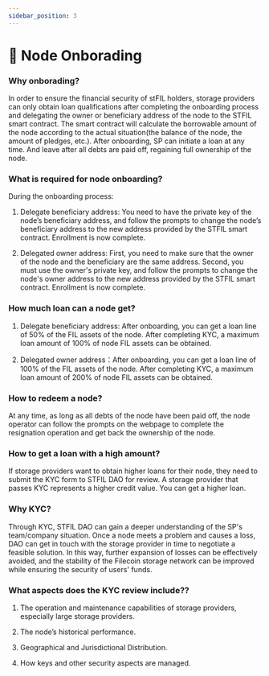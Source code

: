 ```yaml
---
sidebar_position: 3
---
```


# 📌 Node Onborading


### Why onborading?
In order to ensure the financial security of stFIL holders, storage providers can only obtain loan qualifications after completing the onboarding process and delegating the owner or beneficiary address of the node to the STFIL smart contract. The smart contract will calculate the borrowable amount of the node according to the actual situation(the balance of the node, the amount of pledges, etc.). After onboarding, SP can initiate a loan at any time. And leave after all debts are paid off, regaining full ownership of the node.

### What is required for node onboarding?
During the onboarding process:

1. Delegate beneficiary address: You need to have the private key of the node’s beneficiary address, and follow the prompts to change the node’s beneficiary address to the new address provided by the STFIL smart contract. Enrollment is now complete.

2. Delegated owner address: First, you need to make sure that the owner of the node and the beneficiary are the same address. Second, you must use the owner's private key, and follow the prompts to change the node's owner address to the new address provided by the STFIL smart contract. Enrollment is now complete.
### How much loan can a node get?

1.  Delegate beneficiary address: After onboarding, you can get a loan line of 50% of the FIL assets of the node. After completing KYC, a maximum loan amount of 100% of node FIL assets can be obtained.

2.  Delegated owner address：After onboarding, you can get a loan line of 100% of the FIL assets of the node. After completing KYC, a maximum loan amount of 200% of node FIL assets can be obtained.

### How to redeem a node?
At any time, as long as all debts of the node have been paid off, the node operator can follow the prompts on the webpage to complete the resignation operation and get back the ownership of the node.

### How to get a loan with a high amount?
If storage providers want to obtain higher loans for their node, they need to submit the KYC form to STFIL DAO for review. A storage provider that passes KYC represents a higher credit value. You can get a higher loan.

### Why KYC?
Through KYC, STFIL DAO can gain a deeper understanding of the SP's team/company situation. Once a node meets a problem and causes a loss, DAO can get in touch with the storage provider in time to negotiate a feasible solution. In this way, further expansion of losses can be effectively avoided, and the stability of the Filecoin storage network can be improved while ensuring the security of users' funds.

### What aspects does the KYC review include??

1.  The operation and maintenance capabilities of storage providers, especially large storage providers.

2.  The node’s historical performance.

3.  Geographical and Jurisdictional Distribution.

4.  How keys and other security aspects are managed.

